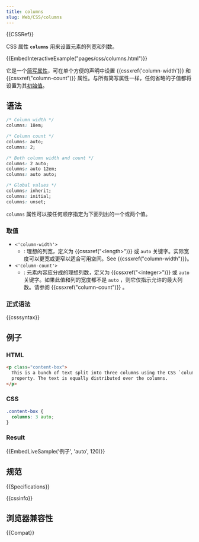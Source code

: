 ```yaml
---
title: columns
slug: Web/CSS/columns
---
```


{{CSSRef}}

CSS 属性 **`columns`** 用来设置元素的列宽和列数。

{{EmbedInteractiveExample("pages/css/columns.html")}}

它是一个[简写属性](/zh-CN/docs/Web/CSS/Shorthand_properties)，可在单个方便的声明中设置 {{cssxref('column-width')}} 和 {{cssxref("column-count")}} 属性。与所有简写属性一样，任何省略的子值都将设置为其[初始值](/zh-CN/docs/Web/CSS/initial_value)。

## 语法

```css
/* Column width */
columns: 18em;

/* Column count */
columns: auto;
columns: 2;

/* Both column width and count */
columns: 2 auto;
columns: auto 12em;
columns: auto auto;

/* Global values */
columns: inherit;
columns: initial;
columns: unset;
```

`columns` 属性可以按任何顺序指定为下面列出的一个或两个值。

### 取值

- `<'column-width'>`
  - : 理想的列宽，定义为 {{cssxref("&lt;length&gt;")}} 或 `auto` 关键字。实际宽度可以更宽或更窄以适合可用空间。See {{cssxref("column-width")}}。
- `<'column-count'>`
  - : 元素内容应分成的理想列数，定义为 {{cssxref("&lt;integer&gt;")}} 或 `auto` 关键字。如果此值和列的宽度都不是 `auto` ，则它仅指示允许的最大列数。请参阅 {{cssxref("column-count")}} 。

### 正式语法

{{csssyntax}}

## 例子

### HTML

```html
<p class="content-box">
  This is a bunch of text split into three columns using the CSS `columns`
  property. The text is equally distributed over the columns.
</p>
```

### CSS

```css
.content-box {
  columns: 3 auto;
}
```

### Result

{{EmbedLiveSample('例子', 'auto', 120)}}

## 规范

{{Specifications}}

{{cssinfo}}

## 浏览器兼容性

{{Compat}}
